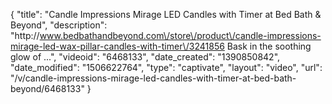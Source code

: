 {
    "title": "Candle Impressions Mirage LED Candles with Timer at Bed Bath & Beyond",
    "description": "http:\/\/www.bedbathandbeyond.com\/store\/product\/candle-impressions-mirage-led-wax-pillar-candles-with-timer\/3241856 Bask in the soothing glow of ...",
    "videoid": "6468133",
    "date_created": "1390850842",
    "date_modified": "1506622764",
    "type": "captivate",
    "layout": "video",
    "url": "\/v\/candle-impressions-mirage-led-candles-with-timer-at-bed-bath-beyond\/6468133"
}